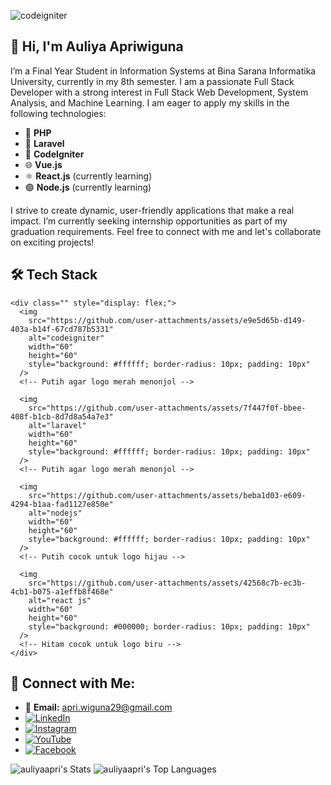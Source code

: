 ![codeigniter](https://github.com/user-attachments/assets/e9e5d65b-d149-403a-b14f-67cd787b5331)
## 🚀 Hi, I'm Auliya Apriwiguna

I’m a Final Year Student in Information Systems at Bina Sarana Informatika University, currently in my 8th semester. I am a passionate Full Stack Developer with a strong interest in Full Stack Web Development, System Analysis, and Machine Learning. I am eager to apply my skills in the following technologies:

- 🐘 **PHP**
- 🚀 **Laravel**
- 🔧 **CodeIgniter**
- 🌐 **Vue.js**
- ⚛️ **React.js** (currently learning)
- 🟢 **Node.js** (currently learning)

I strive to create dynamic, user-friendly applications that make a real impact. I’m currently seeking internship opportunities as part of my graduation requirements. Feel free to connect with me and let's collaborate on exciting projects!

## 🛠 Tech Stack

    <div class="" style="display: flex;">
      <img
        src="https://github.com/user-attachments/assets/e9e5d65b-d149-403a-b14f-67cd787b5331"
        alt="codeigniter"
        width="60"
        height="60"
        style="background: #ffffff; border-radius: 10px; padding: 10px"
      />
      <!-- Putih agar logo merah menonjol -->

      <img
        src="https://github.com/user-attachments/assets/7f447f0f-bbee-408f-b1cb-8d7d8a54a7e3"
        alt="laravel"
        width="60"
        height="60"
        style="background: #ffffff; border-radius: 10px; padding: 10px"
      />
      <!-- Putih agar logo merah menonjol -->

      <img
        src="https://github.com/user-attachments/assets/beba1d03-e609-4294-b1aa-fad1127e850e"
        alt="nodejs"
        width="60"
        height="60"
        style="background: #ffffff; border-radius: 10px; padding: 10px"
      />
      <!-- Putih cocok untuk logo hijau -->

      <img
        src="https://github.com/user-attachments/assets/42568c7b-ec3b-4cb1-b075-a1effb8f468e"
        alt="react js"
        width="60"
        height="60"
        style="background: #000000; border-radius: 10px; padding: 10px"
      />
      <!-- Hitam cocok untuk logo biru -->
    </div>

## 🤝 Connect with Me:
- 📧 **Email:** [apri.wiguna29@gmail.com](mailto:apri.wiguna29@gmail.com)
- [![LinkedIn](https://img.shields.io/badge/-LinkedIn-0077B5?style=flat-square&logo=linkedin&logoColor=white)](https://www.linkedin.com/in/auliya-apriwiguna-8a79641a3/)
- [![Instagram](https://img.shields.io/badge/-Instagram-E4405F?style=flat-square&logo=instagram&logoColor=white)](https://www.instagram.com/apri.wiguna/)
- [![YouTube](https://img.shields.io/badge/-YouTube-FF0000?style=flat-square&logo=youtube&logoColor=white)](https://www.youtube.com/@auliyaapriwiguna7254)
- [![Facebook](https://img.shields.io/badge/-Facebook-3B5998?style=flat-square&logo=facebook&logoColor=white)](https://web.facebook.com/apriwiguna111/)

![auliyaapri's Stats](https://github-readme-stats.vercel.app/api?username=auliyaapri&theme=vue-dark&show_icons=true&hide_border=true&count_private=true)
![auliyaapri's Top Languages](https://github-readme-stats.vercel.app/api/top-langs/?username=auliyaapri&theme=vue-dark&show_icons=true&hide_border=true&layout=compact)
